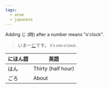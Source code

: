 ```yaml
---
tags:
  - atom
  - japanese
---
```

Adding じ (時) after a number means "o'clock".
  > いま一<span style="text-decoration:underline;text-decoration-thickness:2px;text-decoration-color:var(--interactive-accent);">じ</span>です。
  > <span style="font-size:0.7rem;">It's one o'clock.</span>

| にほん語 | 英語                 |
| ---- | ------------------ |
| はん   | Thirty (half hour) |
| ごろ   | About              |